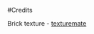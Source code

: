 #Credits

Brick texture - [texturemate](http://www.texturemate.com/content/free-texture-seamless-brick-09-28-1004?page=7)